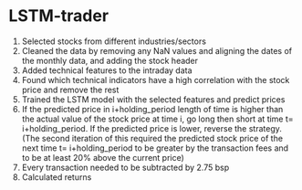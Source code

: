 # LSTM-trader
1. Selected stocks from different industries/sectors
2. Cleaned the data by removing any NaN values and aligning the dates of the monthly data, and adding the stock header
3. Added technical features to the intraday data
4. Found which technical indicators have a high correlation with the
stock price and remove the rest
5. Trained the LSTM model with the selected features and predict prices
6. If the predicted price in i+holding_period length of time is higher
than the actual value of the stock price at time i, go long then short at time t= i+holding_period. If the predicted price is lower, reverse the strategy.
(The second iteration of this required the predicted stock price of the next time t= i+holding_period to be greater by the transaction fees and to be at least 20% above the current price)
7. Every transaction needed to be subtracted by 2.75 bsp
8. Calculated returns
